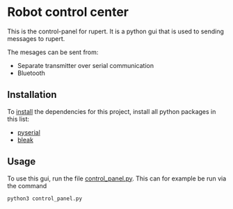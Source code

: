# Robot control center

This is the control-panel for rupert. It is a python gui that is used to sending messages to rupert.

The mesages can be sent from:
- Separate transmitter over serial communication
- Bluetooth

## Installation

To [install](https://docs.python.org/3/installing/index.html) the dependencies for this project, install all python packages in this list:
- [pyserial](https://pypi.org/project/pyserial/)
- [bleak](https://pypi.org/project/bleak/)

## Usage
To use this gui, run the file [control_panel.py](./control_panel.py).
This can for example be run via the command 
```bash
python3 control_panel.py
```